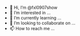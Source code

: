 - 👋 Hi, I’m @fxl0907show
- 👀 I’m interested in ...
- 🌱 I’m currently learning ...
- 💞️ I’m looking to collaborate on ...
- 📫 How to reach me ...

<!---
fxl0907show/fxl0907show is a ✨ special ✨ repository because its `README.md` (this file) appears on your GitHub profile.
You can click the Preview link to take a look at your changes.
--->
